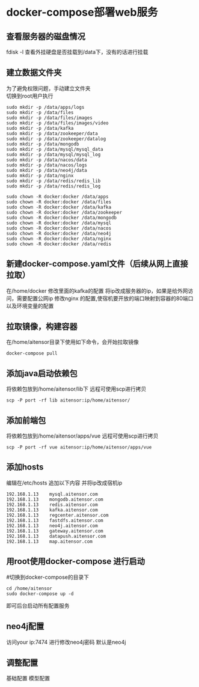 # docker-compose部署web服务
## 查看服务器的磁盘情况
fdisk -l 查看外挂硬盘是否挂载到/data下，没有的话进行挂载  
## 建立数据文件夹
为了避免权限问题，手动建立文件夹  
切换到root用户执行  
```
sudo mkdir -p /data/apps/logs  
sudo mkdir -p /data/files  
sudo mkdir -p /data/files/images  
sudo mkdir -p /data/files/images/video  
sudo mkdir -p /data/kafka  
sudo mkdir -p /data/zookeeper/data  
sudo mkdir -p /data/zookeeper/datalog  
sudo mkdir -p /data/mongodb  
sudo mkdir -p /data/mysql/mysql_data  
sudo mkdir -p /data/mysql/mysql_log  
sudo mkdir -p /data/nacos/data  
sudo mkdir -p /data/nacos/logs  
sudo mkdir -p /data/neo4j/data  
sudo mkdir -p /data/nginx  
sudo mkdir -p /data/redis/redis_lib  
sudo mkdir -p /data/redis/redis_log  

sudo chown -R docker:docker /data/apps  
sudo chown -R docker:docker /data/files  
sudo chown -R docker:docker /data/kafka  
sudo chown -R docker:docker /data/zookeeper  
sudo chown -R docker:docker /data/mongodb  
sudo chown -R docker:docker /data/mysql  
sudo chown -R docker:docker /data/nacos  
sudo chown -R docker:docker /data/neo4j  
sudo chown -R docker:docker /data/nginx  
sudo chown -R docker:docker /data/redis 
```

## 新建docker-compose.yaml文件（后续从网上直接拉取）
在/home/docker
修改里面的kafka的配置 将ip改成服务器的ip，如果是给外网访问，需要配置公网ip
修改nginx 的配置,使宿机要开放的端口映射到容器的80端口 以及环境变量的配置

## 拉取镜像，构建容器
在/home/aitensor目录下使用如下命令，会开始拉取镜像
```
docker-compose pull 
```
## 添加java启动依赖包
将依赖包放到/home/aitensor/lib下
远程可使用scp进行拷贝
```
scp -P port -rf lib aitensor:ip/home/aitensor/
```
## 添加前端包
将依赖包放到/home/aitensor/apps/vue
远程可使用scp进行拷贝
```
scp -P port -rf vue aitensor:ip/home/aitensor/apps/vue
```

## 添加hosts
编辑在/etc/hosts 追加以下内容 并将ip改成宿机ip
```
192.168.1.13    mysql.aitensor.com  
192.168.1.13    mongodb.aitensor.com  
192.168.1.13    redis.aitensor.com  
192.168.1.13    kafka.aitensor.com  
192.168.1.13    regcenter.aitensor.com  
192.168.1.13    fastdfs.aitensor.com  
192.168.1.13    neo4j.aitensor.com  
192.168.1.13    gateway.aitensor.com
192.168.1.13    datapush.aitensor.com
192.168.1.13    map.aitensor.com

```

## 用root使用docker-compose 进行启动
#切换到docker-compose的目录下
```
cd /home/aitensor   
sudo docker-compose up -d
```
即可后台启动所有配置服务

## neo4j配置
访问your ip:7474 进行修改neo4j密码
 默认是neo4j
## 调整配置
基础配置
模型配置

